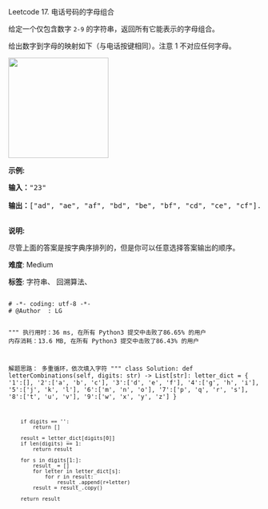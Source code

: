 Leetcode 17. 电话号码的字母组合
<p>给定一个仅包含数字&nbsp;<code>2-9</code>&nbsp;的字符串，返回所有它能表示的字母组合。</p>


<p>给出数字到字母的映射如下（与电话按键相同）。注意 1 不对应任何字母。</p>



<p><img src="https://assets.leetcode-cn.com/aliyun-lc-upload/original_images/17_telephone_keypad.png" style="width: 200px;"></p>



<p><strong>示例:</strong></p>



<pre><strong>输入：</strong>&quot;23&quot;

<strong>输出：</strong>[&quot;ad&quot;, &quot;ae&quot;, &quot;af&quot;, &quot;bd&quot;, &quot;be&quot;, &quot;bf&quot;, &quot;cd&quot;, &quot;ce&quot;, &quot;cf&quot;].

</pre>



<p><strong>说明:</strong><br>

尽管上面的答案是按字典序排列的，但是你可以任意选择答案输出的顺序。</p>





 **难度**: Medium



 **标签**: 字符串、 回溯算法、 





<div class="hcb_wrap">
<pre class="prism undefined-numbers lang-python" data-lang="Python"><code>
# -*- coding: utf-8 -*-
# @Author  : LG

"""
执行用时：36 ms, 在所有 Python3 提交中击败了86.65% 的用户
内存消耗：13.6 MB, 在所有 Python3 提交中击败了86.43% 的用户

解题思路：
    多重循环，依次填入字符
"""
class Solution:
    def letterCombinations(self, digits: str) -> List[str]:
        letter_dict = {
            '1':[],
            '2':['a', 'b', 'c'],
            '3':['d', 'e', 'f'],
            '4':['g', 'h', 'i'],
            '5':['j', 'k', 'l'],
            '6':['m', 'n', 'o'],
            '7':['p', 'q', 'r', 's'],
            '8':['t', 'u', 'v'],
            '9':['w', 'x', 'y', 'z']
        }

        if digits == '':
            return []

        result = letter_dict[digits[0]]
        if len(digits) == 1:
            return result

        for s in digits[1:]:
            result_ = []
            for letter in letter_dict[s]:
                for r in result:
                    result_.append(r+letter)
            result = result_.copy()

        return result
</code></pre></div>
